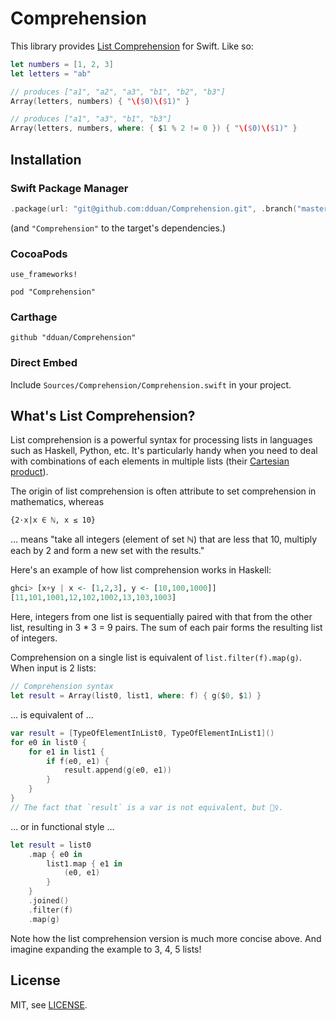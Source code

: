 # Comprehension

This library provides [List Comprehension][1] for Swift. Like so:

```swift
let numbers = [1, 2, 3]
let letters = "ab"

// produces ["a1", "a2", "a3", "b1", "b2", "b3"]
Array(letters, numbers) { "\($0)\($1)" }

// produces ["a1", "a3", "b1", "b3"]
Array(letters, numbers, where: { $1 % 2 != 0 }) { "\($0)\($1)" }
```

## Installation

### Swift Package Manager

```swift
.package(url: "git@github.com:dduan/Comprehension.git", .branch("master")),

```

(and `"Comprehension"` to the target's dependencies.)

### CocoaPods

```
use_frameworks!

pod "Comprehension"
```

### Carthage

```
github "dduan/Comprehension"
```

### Direct Embed

Include `Sources/Comprehension/Comprehension.swift` in your project.

## What's List Comprehension?

List comprehension is a powerful syntax for processing lists in languages such as Haskell, Python, etc. It's
particularly handy when you need to deal with combinations of each elements in multiple lists (their
[Cartesian product][2]).

The origin of list comprehension is often attribute to set comprehension in mathematics, whereas

```
{2·x|x ∈ ℕ, x ≤ 10}
```

… means "take all integers (element of set ℕ) that are less that 10, multiply each by 2 and form a new
set with the results."

Here's an example of how list comprehension works in Haskell:

```haskell
ghci> [x+y | x <- [1,2,3], y <- [10,100,1000]]
[11,101,1001,12,102,1002,13,103,1003]
```

Here, integers from one list is sequentially paired with that from the other list, resulting in
3 * 3 = 9 pairs. The sum of each pair forms the resulting list of integers.

Comprehension on a single list is equivalent of `list.filter(f).map(g)`. When input is 2 lists:

```swift
// Comprehension syntax
let result = Array(list0, list1, where: f) { g($0, $1) }
```

… is equivalent of …

```swift
var result = [TypeOfElementInList0, TypeOfElementInList1]()
for e0 in list0 {
    for e1 in list1 {
        if f(e0, e1) {
            result.append(g(e0, e1))
        }
    }
}
// The fact that `result` is a var is not equivalent, but 🤷‍♀️.
```

… or in functional style …

```swift
let result = list0
    .map { e0 in
        list1.map { e1 in
            (e0, e1)
        }
    }
    .joined()
    .filter(f)
    .map(g)
```

Note how the list comprehension version is much more concise above. And imagine expanding the example to 3, 4,
5 lists!

## License

MIT, see [LICENSE][3].

[1]: https://en.wikipedia.org/wiki/List_comprehension
[2]: https://en.wikipedia.org/wiki/Cartesian_product
[3]: https://github.com/dduan/Comprehension/blob/master/LICENSE.md
